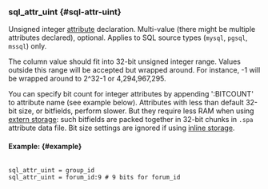 ### sql_attr_uint {#sql-attr-uint}

Unsigned integer [attribute](../../attributes.md) declaration. Multi-value (there might be multiple attributes declared), optional. Applies to SQL source types (`mysql`, `pgsql`, `mssql`) only.

The column value should fit into 32-bit unsigned integer range. Values outside this range will be accepted but wrapped around. For instance, -1 will be wrapped around to 2^32-1 or 4,294,967,295.

You can specify bit count for integer attributes by appending &#039;:BITCOUNT&#039; to attribute name (see example below). Attributes with less than default 32-bit size, or bitfields, perform slower. But they require less RAM when using [extern storage](../../index_configuration_options/docinfo.md): such bitfields are packed together in 32-bit chunks in `.spa` attribute data file. Bit size settings are ignored if using [inline storage](../../index_configuration_options/docinfo.md).

#### Example: {#example}

```

sql_attr_uint = group_id
sql_attr_uint = forum_id:9 # 9 bits for forum_id

```